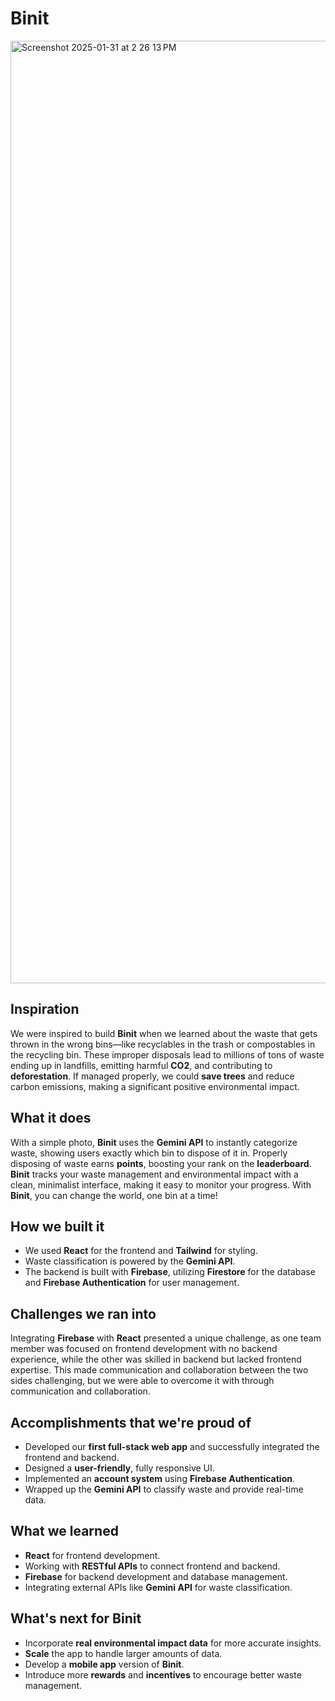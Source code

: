 # Binit

<img width="1508" alt="Screenshot 2025-01-31 at 2 26 13 PM" src="https://github.com/user-attachments/assets/aa3dcba1-3096-435a-bf5f-18f5bc4e7a84" />

## **Inspiration**
We were inspired to build **Binit** when we learned about the waste that gets thrown in the wrong bins—like recyclables in the trash or compostables in the recycling bin. These improper disposals lead to millions of tons of waste ending up in landfills, emitting harmful **CO2**, and contributing to **deforestation**. If managed properly, we could **save trees** and reduce carbon emissions, making a significant positive environmental impact.

## **What it does**
With a simple photo, **Binit** uses the **Gemini API** to instantly categorize waste, showing users exactly which bin to dispose of it in. Properly disposing of waste earns **points**, boosting your rank on the **leaderboard**. **Binit** tracks your waste management and environmental impact with a clean, minimalist interface, making it easy to monitor your progress. With **Binit**, you can change the world, one bin at a time!

## **How we built it**
- We used **React** for the frontend and **Tailwind** for styling.
- Waste classification is powered by the **Gemini API**.
- The backend is built with **Firebase**, utilizing **Firestore** for the database and **Firebase Authentication** for user management.

## **Challenges we ran into**
Integrating **Firebase** with **React** presented a unique challenge, as one team member was focused on frontend development with no backend experience, while the other was skilled in backend but lacked frontend expertise. This made communication and collaboration between the two sides challenging, but we were able to overcome it with through communication and collaboration.

## **Accomplishments that we're proud of**
- Developed our **first full-stack web app** and successfully integrated the frontend and backend.
- Designed a **user-friendly**, fully responsive UI.
- Implemented an **account system** using **Firebase Authentication**.
- Wrapped up the **Gemini API** to classify waste and provide real-time data.

## **What we learned**
- **React** for frontend development.
- Working with **RESTful APIs** to connect frontend and backend.
- **Firebase** for backend development and database management.
- Integrating external APIs like **Gemini API** for waste classification.

## **What's next for Binit**
- Incorporate **real environmental impact data** for more accurate insights.
- **Scale** the app to handle larger amounts of data.
- Develop a **mobile app** version of **Binit**.
- Introduce more **rewards** and **incentives** to encourage better waste management.

 
